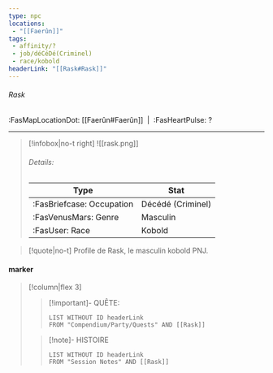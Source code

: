 ```yaml
---
type: npc
locations:
 - "[[Faerûn]]"
tags:
 - affinity/?
 - job/déCéDé(Criminel)
 - race/kobold
headerLink: "[[Rask#Rask]]"
---
```

###### Rask
<span class="sub2">:FasMapLocationDot: [[Faerûn#Faerûn]]&nbsp;&nbsp;|&nbsp;&nbsp;:FasHeartPulse: ? </span>
___

> [!infobox|no-t right]
> ![[rask.png]]
> ###### Details:
> | Type | Stat |
> | ---- | ---- |
> | :FasBriefcase: Occupation |  Décédé (Criminel) |
> | :FasVenusMars: Genre | Masculin |
> | :FasUser: Race | Kobold |
<span class="clearfix"></span>

> [!quote|no-t]
>Profile de Rask, le masculin kobold PNJ.
#### marker
> [!column|flex 3]
>> [!important]- QUÊTE:
>>```dataview
>>LIST WITHOUT ID headerLink
>>FROM "Compendium/Party/Quests" AND [[Rask]]
>
>>[!note]- HISTOIRE
>>```dataview
>>LIST WITHOUT ID headerLink
>>FROM "Session Notes" AND [[Rask]]
